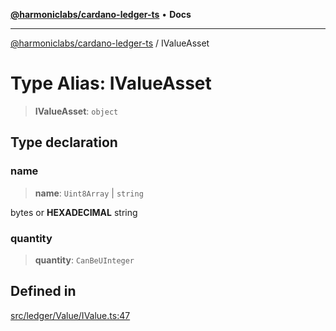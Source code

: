 [**@harmoniclabs/cardano-ledger-ts**](../README.md) • **Docs**

***

[@harmoniclabs/cardano-ledger-ts](../globals.md) / IValueAsset

# Type Alias: IValueAsset

> **IValueAsset**: `object`

## Type declaration

### name

> **name**: `Uint8Array` \| `string`

bytes or **HEXADECIMAL** string

### quantity

> **quantity**: `CanBeUInteger`

## Defined in

[src/ledger/Value/IValue.ts:47](https://github.com/HarmonicLabs/cardano-ledger-ts/blob/94dd590ffe94133126b0d8d49920fc7b002e1975/src/ledger/Value/IValue.ts#L47)
